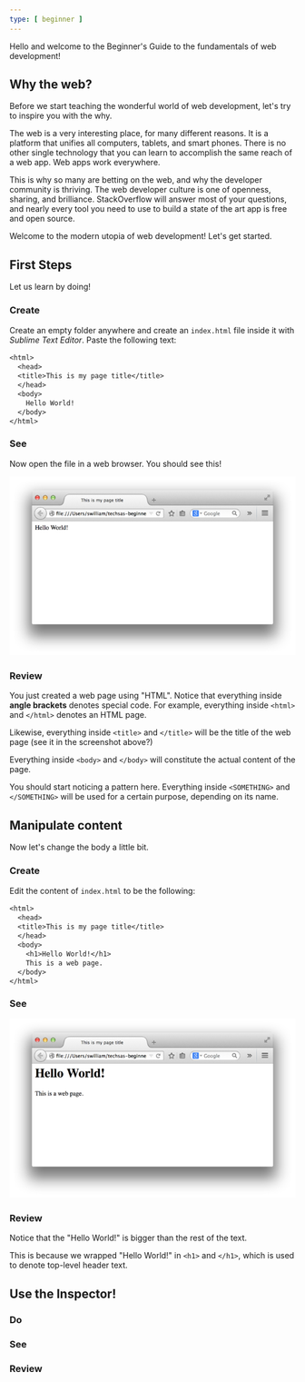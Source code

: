 ```yaml
---
type: [ beginner ]
---
```


Hello and welcome to the Beginner's Guide to the fundamentals of web development!

## Why the web?

Before we start teaching the wonderful world of web development, let's try to
inspire you with the why.

The web is a very interesting place, for many different reasons.  It is a
platform that unifies all computers, tablets, and smart phones.  There is no
other single technology that you can learn to accomplish the same reach of a
web app.  Web apps work everywhere.

This is why so many are betting on the web, and why the developer community is
thriving.  The web developer culture is one of openness, sharing, and brilliance.
StackOverflow will answer most of your questions, and nearly every tool you
need to use to build a state of the art app is free and open source.

Welcome to the modern utopia of web development!  Let's get started.

## First Steps

Let us learn by doing!

### Create

Create an empty folder anywhere and create an `index.html` file inside it with _Sublime
Text Editor_. Paste the following text:

```
<html>
  <head>
  <title>This is my page title</title>
  </head>
  <body>
    Hello World!
  </body>
</html>
```


### See

Now open the file in a web browser.  You should see this!


![00](img/00.png)

### Review

You just created a web page using "HTML".  Notice that everything inside
__angle brackets__ denotes special code.  For example, everything inside
`<html>` and `</html>` denotes an HTML page.

Likewise, everything inside `<title>` and `</title>` will be the title
of the web page (see it in the screenshot above?)

Everything inside `<body>` and `</body>` will constitute the actual content
of the page.

You should start noticing a pattern here.  Everything inside `<SOMETHING>` and
`</SOMETHING>` will be used for a certain purpose, depending on its name.

## Manipulate content

Now let's change the body a little bit.

### Create

Edit the content of `index.html` to be the following:

```
<html>
  <head>
  <title>This is my page title</title>
  </head>
  <body>
    <h1>Hello World!</h1>
    This is a web page.
  </body>
</html>
```

### See

![01](img/01.png)

### Review

Notice that the "Hello World!" is bigger than the rest of the text.

This is because we wrapped "Hello World!" in `<h1>` and `</h1>`, which
is used to denote top-level header text.

## Use the Inspector!

### Do

### See

### Review
